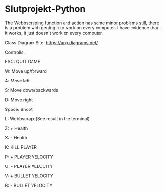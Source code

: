 # Slutprojekt-Python
The Webbscraping function and action has some minor problems still, there is a problem with getting it to work on every computer.
I have evidence that it works, it just doesn't work on every computer. 

Class Diagram Site: https://app.diagrams.net/


Controlls:

ESC: QUIT GAME

W: Move up/forward

A: Move left

S: Move down/backwards

D: Move right

Space: Shoot

L: Webbscrape(See result in the terminal)

Z: + Health

X: - Health

K: KILL PLAYER

P: + PLAYER VELOCITY

O: - PLAYER VELOCITY

V: + BULLET VELOCITY

B: - BULLET VELOCITY

